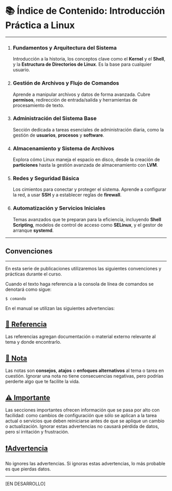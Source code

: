 # 📚 Índice de Contenido: Introducción Práctica a Linux

---

1.  ### **Fundamentos y Arquitectura del Sistema**
    Introducción a la historia, los conceptos clave como el **Kernel** y el **Shell**, y la **Estructura de Directorios de Linux**. Es la base para cualquier usuario.

2.  ### **Gestión de Archivos y Flujo de Comandos**
    Aprende a manipular archivos y datos de forma avanzada. Cubre **permisos**, redirección de entrada/salida y herramientas de procesamiento de texto.

3.  ### **Administración del Sistema Base**
    Sección dedicada a tareas esenciales de administración diaria, como la gestión de **usuarios**, **procesos** y **software**.

4.  ### **Almacenamiento y Sistema de Archivos**
    Explora cómo Linux maneja el espacio en disco, desde la creación de **particiones** hasta la gestión avanzada de almacenamiento con **LVM**.

5.  ### **Redes y Seguridad Básica**
    Los cimientos para conectar y proteger el sistema. Aprende a configurar la red, a usar **SSH** y a establecer reglas de **firewall**.

6.  ### **Automatización y Servicios Iniciales**
    Temas avanzados que te preparan para la eficiencia, incluyendo **Shell Scripting**, modelos de control de acceso como **SELinux**, y el gestor de arranque **systemd**.

---

## Convenciones

---

En esta serie de publicaciones utilizaremos las siguientes convenciones y prácticas durante el curso.

Cuando el texto haga referencia a la consola de línea de comandos se denotará como sigue:

```
$ comando
```

En el manual se utilizan las siguientes advertencias:

[🔗 Referencia](/I282EdVyQEmT5Q5tuxg2qQ)
---

Las referencias agregan documentación o material externo relevante al tema y donde encontrarlo.


[📝 Nota](/8-qEK79LTRC-r2tndlpezA)
---

Las notas son **consejos**, **atajos** o **enfoques alternativos** al tema o tarea en cuestión. Ignorar una nota no tiene consecuencias negativas, pero podrías perderte algo que te facilite la vida.

[⚠️ Importante](/nT4pHA9fRDOwYM2JKUJNfQ)
---
Las secciones importantes ofrecen información que se pasa por alto con facilidad: como cambios de configuración que sólo se aplican a la tarea actual o servicios que deben reiniciarse antes de que se aplique un cambio o actualización. Ignorar estas advertencias no causará pérdida de datos, pero sí irritación y frustración.

[❗Advertencia](/mXCUKu5GQiGrm-xKd9XUew)
---
No ignores las advertencias. Si ignoras estas advertencias, lo más probable es que pierdas datos.

---

[EN DESARROLLO]
